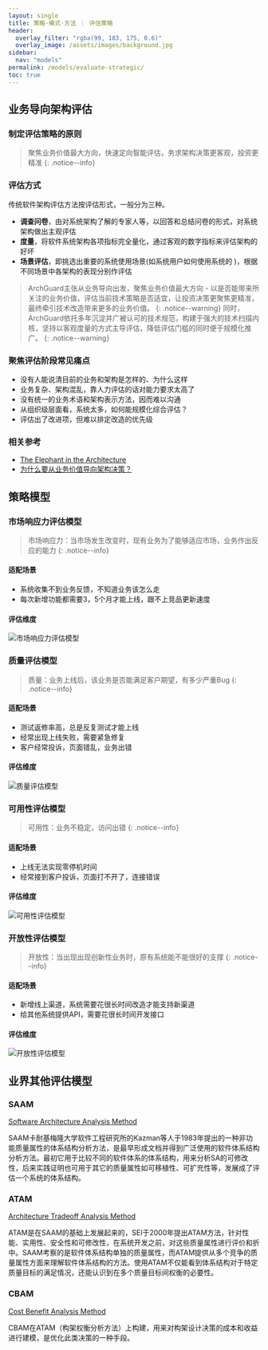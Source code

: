 ```yaml
---
layout: single
title: 策略·模式·方法 ｜ 评估策略
header:
  overlay_filter: "rgba(99, 183, 175, 0.6)"
  overlay_image: /assets/images/background.jpg
sidebar:
  nav: "models"
permalink: /models/evaluate-strategic/
toc: true
---
```


## 业务导向架构评估

### 制定评估策略的原则
> 聚焦业务价值最大方向，快速定向智能评估，务求架构决策更客观，投资更精准
{: .notice--info}

### 评估方式

传统软件架构评估方法按评估形式，一般分为三种。
* **调查问卷**，由对系统架构了解的专家人等，以回答和总结问卷的形式，对系统架构做出主观评估
* **度量**，将软件系统架构各项指标完全量化，通过客观的数字指标来评估架构的好坏
* **场景评估**，即挑选出重要的系统使用场景(如系统用户如何使用系统的 )，根据不同场景中各架构的表现分别作评估

> ArchGuard主张从业务导向出发，聚焦业务价值最大方向 - 以是否能带来所关注的业务价值，评估当前技术策略是否适宜，让投资决策更聚焦更精准，最终牵引技术改造带来更多的业务价值。
{: .notice--warning}
> 同时，ArchGuard依托多年沉淀并广被认可的技术规范，构建于强大的技术扫描内核，坚持以客观度量的方式主导评估，降低评估门槛的同时便于规模化推广。
{: .notice--warning}


### 聚焦评估阶段常见痛点
* 没有人能说清目前的业务和架构是怎样的、为什么这样
* 业务复杂、架构混乱，靠人力评估的话对能力要求太高了
* 没有统一的业务术语和架构表示方法，因而难以沟通
* 从组织级层面看，系统太多，如何能规模化综合评估？
* 评估出了改进项，但难以排定改造的优先级

### 相关参考
* [The Elephant in the Architecture](https://martinfowler.com/articles/value-architectural-attribute.html)
* [为什么要从业务价值导向架构决策？](https://zhuanlan.zhihu.com/p/111293116)


## 策略模型

### 市场响应力评估模型
> 市场响应力：当市场发生改变时，现有业务为了能够适应市场，业务作出反应的能力
{: .notice--info}

#### 适配场景
- 系统收集不到业务反馈，不知道业务该怎么走
- 每次新增功能都需要3，5个月才能上线，跟不上竞品更新速度

#### 评估维度

![市场响应力评估模型](/arch-guard/assets/images/market.png)

### 质量评估模型
> 质量：业务上线后，该业务是否能满足客户期望，有多少严重Bug
{: .notice--info}

#### 适配场景
- 测试返修率高，总是反复测试才能上线
- 经常出现上线失败，需要紧急修复
- 客户经常投诉，页面错乱，业务出错

#### 评估维度

![质量评估模型](/arch-guard/assets/images/quality.png)

### 可用性评估模型
> 可用性：业务不稳定，访问出错
{: .notice--info}

#### 适配场景
- 上线无法实现零停机时间
- 经常接到客户投诉，页面打不开了，连接错误

#### 评估维度

![可用性评估模型](/arch-guard/assets/images/reliability.png)

### 开放性评估模型
> 开放性：当出现出现创新性业务时，原有系统能不能很好的支撑
{: .notice--info}

#### 适配场景
- 新增线上渠道，系统需要花很长时间改造才能支持新渠道
- 给其他系统提供API，需要花很长时间开发接口

#### 评估维度

![开放性评估模型](/arch-guard/assets/images/openable.png)

## 业界其他评估模型
### SAAM
[Software Architecture Analysis Method](https://resources.sei.cmu.edu/library/asset-view.cfm?assetid=29288)

SAAM卡耐基梅隆大学软件工程研究所的Kazman等人于1983年提出的一种非功能质量属性的体系结构分析方法，是最早形成文档并得到广泛使用的软件体系结构分析方法。最初它用于比较不同的软件体系的体系结构，用来分析SA的可修改性，后来实践证明也可用于其它的质量属性如可移植性、可扩充性等，发展成了评估一个系统的体系结构。

### ATAM
[Architecture Tradeoff Analysis Method](https://baike.baidu.com/item/%E8%BD%AF%E4%BB%B6%E4%BD%93%E7%B3%BB%E7%BB%93%E6%9E%84%E5%88%86%E6%9E%90%E6%96%B9%E6%B3%95/20837104?fr=aladdin#3)

ATAM是在SAAM的基础上发展起来的，SEI于2000年提出ATAM方法，针对性能、实用性、安全性和可修改性，在系统开发之前，对这些质量属性进行评价和折中。SAAM考察的是软件体系结构单独的质量属性，而ATAM提供从多个竞争的质量属性方面来理解软件体系结构的方法。使用ATAM不仅能看到体系结构对于特定质量目标的满足情况，还能认识到在多个质量目标间权衡的必要性。


### CBAM
[Cost Benefit Analysis Method](https://wikieducator.org/Change_with_digital_technologies_in_education/Personal_context/Concerns-based_models)

CBAM在ATAM（构架权衡分析方法）上构建，用来对构架设计决策的成本和收益进行建模，是优化此类决策的一种手段。
